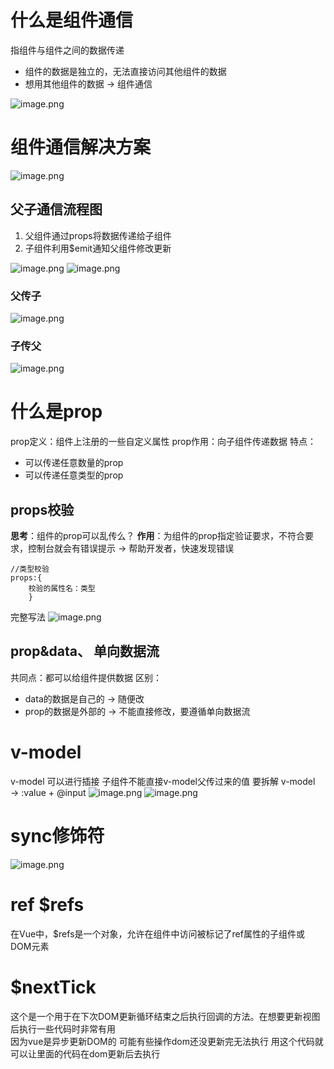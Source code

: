 # 什么是组件通信
指组件与组件之间的数据传递

- 组件的数据是独立的，无法直接访问其他组件的数据
- 想用其他组件的数据 → 组件通信

![image.png](https://cdn.nlark.com/yuque/0/2023/png/33778458/1691547910927-855a52cd-1e87-41bc-871c-4146b9d619a6.png#averageHue=%23faf8f8&clientId=uf711e7eb-d924-4&from=paste&height=406&id=ua7707957&originHeight=518&originWidth=798&originalType=binary&ratio=1.274999976158142&rotation=0&showTitle=false&size=97360&status=done&style=none&taskId=u6c0a3a9e-b4e2-49ee-9a8d-c37dc6d1458&title=&width=625.8823646448615)
# 组件通信解决方案
![image.png](https://cdn.nlark.com/yuque/0/2023/png/33778458/1691547950478-26be7af8-aa22-4656-afbe-e22672a3a833.png#averageHue=%23f7d0b7&clientId=uf711e7eb-d924-4&from=paste&height=556&id=u8fa2730b&originHeight=709&originWidth=1305&originalType=binary&ratio=1.274999976158142&rotation=0&showTitle=false&size=270987&status=done&style=none&taskId=uac8e68c1-19b0-4e0e-96aa-bc769be9ff6&title=&width=1023.5294309041908)
## 父子通信流程图

1. 父组件通过props将数据传递给子组件
2. 子组件利用$emit通知父组件修改更新

![image.png](https://cdn.nlark.com/yuque/0/2023/png/33778458/1691548090208-4a35f55f-1cb1-43ab-8f14-4bc76ed0aa49.png#averageHue=%23eef0ef&clientId=uf711e7eb-d924-4&from=paste&height=477&id=u5812cdbc&originHeight=608&originWidth=1413&originalType=binary&ratio=1.274999976158142&rotation=0&showTitle=false&size=233371&status=done&style=none&taskId=uee37e9c4-cae5-460d-a7f2-632936b0329&title=&width=1108.2353148410893)
![image.png](https://cdn.nlark.com/yuque/0/2023/png/33778458/1691548484217-34d9969a-fb69-45aa-a1b3-f081fbd73d02.png#averageHue=%23fcfbfb&clientId=uf711e7eb-d924-4&from=paste&height=595&id=u74da3959&originHeight=759&originWidth=1056&originalType=binary&ratio=1.274999976158142&rotation=0&showTitle=false&size=220911&status=done&style=none&taskId=u45d9d41e-e928-4e74-a34d-ebe74ef27ba&title=&width=828.2353096052302)
### 父传子
![image.png](https://cdn.nlark.com/yuque/0/2023/png/33778458/1691548295360-ea881a05-050e-4b59-87de-91ee35646975.png#averageHue=%231f1e20&clientId=uf711e7eb-d924-4&from=paste&height=520&id=u213f76f1&originHeight=663&originWidth=1736&originalType=binary&ratio=1.274999976158142&rotation=0&showTitle=false&size=595165&status=done&style=none&taskId=u6470757e-e6d1-48b9-8ca7-0205a408e93&title=&width=1361.5686529116285)
### 子传父
![image.png](https://cdn.nlark.com/yuque/0/2023/png/33778458/1691548512426-88353bde-5dc5-4311-b20f-4ab2ba24a776.png#averageHue=%23403d3c&clientId=uf711e7eb-d924-4&from=paste&height=568&id=ue3415f1b&originHeight=724&originWidth=1485&originalType=binary&ratio=1.274999976158142&rotation=0&showTitle=false&size=680424&status=done&style=none&taskId=uca5b4848-9eb5-420b-9cd0-43ccdc41eec&title=&width=1164.705904132355)
# 什么是prop
prop定义：组件上注册的一些自定义属性
prop作用：向子组件传递数据
特点：

- 可以传递任意数量的prop
- 可以传递任意类型的prop
## props校验
**思考**：组件的prop可以乱传么？
**作用**：为组件的prop指定验证要求，不符合要求，控制台就会有错误提示 → 帮助开发者，快速发现错误
```vue
//类型校验
props:{
    校验的属性名：类型
    }
```
完整写法
![image.png](https://cdn.nlark.com/yuque/0/2023/png/33778458/1691550235733-cbab530d-8367-40e8-b921-70efc23e1e1c.png#averageHue=%23282828&clientId=uf711e7eb-d924-4&from=paste&height=334&id=u646e2baa&originHeight=426&originWidth=943&originalType=binary&ratio=1.274999976158142&rotation=0&showTitle=false&size=214644&status=done&style=none&taskId=u439058c2-e417-43bb-a513-8d2d7dec89c&title=&width=739.6078569675493)
## prop&data、 单向数据流
共同点：都可以给组件提供数据
区别：

- data的数据是自己的 → 随便改
- prop的数据是外部的 → 不能直接修改，要遵循单向数据流
# v-model
v-model 可以进行插接  子组件不能直接v-model父传过来的值  要拆解
v-model  →  :value + @input
![image.png](https://cdn.nlark.com/yuque/0/2023/png/33778458/1691561014060-3477e69c-a574-4b0d-a759-87ae9932f801.png#averageHue=%23c6c5c4&clientId=uc9d2372c-8b5d-4&from=paste&height=662&id=u659e900b&originHeight=844&originWidth=1885&originalType=binary&ratio=1.274999976158142&rotation=0&showTitle=false&size=573777&status=done&style=none&taskId=u99436ba1-76b0-4c0a-873c-3005582a38b&title=&width=1478.4314001949422)
![image.png](https://cdn.nlark.com/yuque/0/2023/png/33778458/1691561131383-ce4be5de-6a94-4359-a7e7-82ded154ef15.png#averageHue=%23fbf9f9&clientId=uc9d2372c-8b5d-4&from=paste&height=478&id=u1198f552&originHeight=610&originWidth=1174&originalType=binary&ratio=1.274999976158142&rotation=0&showTitle=false&size=260027&status=done&style=none&taskId=u46f395bc-312c-48b7-a740-ea56852fb01&title=&width=920.7843309436935)
# sync修饰符
![image.png](https://cdn.nlark.com/yuque/0/2023/png/33778458/1691561752379-5d5d4018-2fc3-42ea-8b81-e81b9624d58e.png#averageHue=%23a5a3a2&clientId=uc9d2372c-8b5d-4&from=paste&height=643&id=u6a76125b&originHeight=820&originWidth=965&originalType=binary&ratio=1.274999976158142&rotation=0&showTitle=false&size=401946&status=done&style=none&taskId=u7d7d801a-2a63-4477-83a3-026843436d6&title=&width=756.8627592509916)
# ref $refs
在Vue中，$refs是一个对象，允许在组件中访问被标记了ref属性的子组件或DOM元素
# $nextTick
这个是一个用于在下次DOM更新循环结束之后执行回调的方法。在想要更新视图后执行一些代码时非常有用  
因为vue是异步更新DOM的 可能有些操作dom还没更新完无法执行 用这个代码就可以让里面的代码在dom更新后去执行
